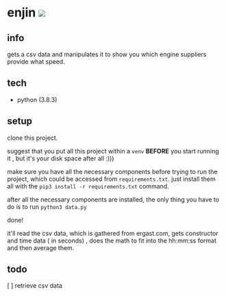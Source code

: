 # enjin <img src="https://img.shields.io/badge/Python-3.8.3-gree"> 


## info
gets a csv data and manipulates it to show you which engine suppliers provide what speed. 


 ## tech
- python (3.8.3)



## setup 

clone this project. 

suggest that you put all this project within a `venv` **BEFORE** you start running it , but it's your disk space after all :)))

make sure you have all the necessary components before trying to run the project, which could be accessed from `requirements.txt`. just install them all with the ``pip3 install -r requirements.txt`` command. 

after all the necessary components are installed, the only thing you have to do is to run `python3 data.py`

done! 

it'll read the csv data, which is gathered from ergast.com, gets constructor and time data ( in seconds) , does the math to fit into the hh:mm:ss format and then average them.

## todo
[ ] retrieve csv data 